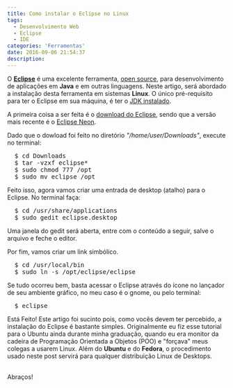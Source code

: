 ```yaml
---
title: Como instalar o Eclipse no Linux
tags:
  - Desenvolvimento Web
  - Eclipse
  - IDE
categories: 'Ferramentas'
date: 2016-09-06 21:54:37
description: 
---
```


<div style="text-align: center; display:none">
  <img src="/blog/como-instalar-eclipse-linux/eclipse.png" style="max-width: 100%" alt="Eclipse Linux" />
</div>

O <strong>[Eclipse](https://eclipse.org/)</strong> é uma excelente ferramenta, [open source](https://github.com/eclipse), para desenvolvimento de aplicações em <strong>Java</strong> e em outras linguagens. Neste artigo, será abordado a instalação desta ferramenta em sistemas <strong>Linux</strong>. O único pré-requisito para ter o Eclipse em sua máquina, é ter o [JDK instalado](https://ramonsantos.github.io/blog/como-instalar-java-fedora/).

A primeira coisa a ser feita é o [download do Eclipse](https://eclipse.org/downloads/), sendo que a versão mais recente é o [Eclipse Neon](https://projects.eclipse.org/releases/neon).

Dado que o dowload foi feito no diretório <em>"/home/user/Downloads"</em>, execute no terminal:

<pre class="terminal">
  $ cd Downloads
  $ tar -vzxf eclipse*
  $ sudo chmod 777 /opt
  $ sudo mv eclipse /opt
</pre>

Feito isso, agora vamos criar uma entrada de desktop (atalho) para o Eclipse. No terminal faça:

<pre class="terminal">
  $ cd /usr/share/applications
  $ sudo gedit eclipse.desktop
</pre>

Uma janela do gedit será aberta, entre com o conteúdo a seguir, salve o arquivo e feche o editor.

<script src="https://gist.github.com/ramonsantos/a032f9938705be19b42ee8f3c334614b.js"></script>

Por fim, vamos criar um link simbólico.

<pre class="terminal">
  $ cd /usr/local/bin
  $ sudo ln -s /opt/eclipse/eclipse
</pre>

Se tudo ocorreu bem, basta acessar o Eclipse através do ícone no lançador de seu ambiente gráfico, no meu caso é o gnome, ou pelo terminal:

<pre class="terminal">
  $ eclipse
</pre>

Está Feito! Este artigo foi sucinto pois, como vocês devem ter percebido, a instalação do Eclipse é bastante simples. Originalmente eu fiz esse tutorial para o Ubuntu ainda durante minha graduação, quando eu era monitor da cadeira de Programação Orientada a Objetos (POO) e "forçava" meus colegas a usarem Linux. Além do <strong>Ubuntu</strong> e do <strong>Fedora</strong>, o procedimento usado neste post servirá para qualquer distribuição Linux de Desktops.

<br>
Abraços!
